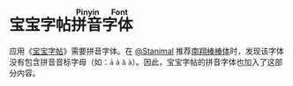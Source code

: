 宝宝字帖<ruby>拼音字体<rt>Pinyin Font</rt></ruby>
===

应用《[宝宝字帖](https://github.com/jaywcjlove/copybook-generator)》需要拼音字体。在 [@Stanimal](https://x.com/N4tli30/status/1814174567524700551) 推荐[南翔棒棒体](https://www.zcool.com.cn/work/ZNDc1MDMzNDA=.html)时，发现该字体没有包含拼音音标字母（如：`ā` `á` `ǎ` `à`）。因此，宝宝字帖的拼音字体也加入了这部分内容。